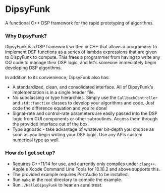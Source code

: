 # DipsyFunk #

A functional C++ DSP framework for the rapid prototyping of algorithms.

### Why DipsyFunk? ###

DipsyFunk is a DSP framework written in C++ that allows a programmer to implement DSP functions as a series of lambda expressions that are given to DispyFunk to compute. This frees a programmer from having to write any OO code to manage their DSP logic, and let's someone immediately begin developing DSP algorithms.

In addition to its convienience, DipsyFunk also has:

* A standardized, clean, and consolidated interface. All of DipsyFunk's implementation is in a single header file.
* No subclassing or type hierarchies. Simply use the `CallbackController` and `std::function` classes to develop your algorithms and code. Just code the difference equation and you're done!
* Signal-rate and control-rate parameters are easily passed into the DSP logic from GUI components or other subroutines. Access them through the provided interface out of the box.
* Type agnostic - take advantage of whatever bit-depth you choose as soon as you begin writing your DSP logic. Use any APIs custom numerical type as well.

### How do I get set up? ###

* Requires C++11/14 for use, and currently only compiles under `clang++`. Apple's Xcode Command Line Tools for 10.10.2 and above supports this. 
* The provided example requires PortAudio to be installed.
* Run `make` in the root directory to compile the example. 
* Run `./HelloDipsyFunk` to hear an aural treat.
